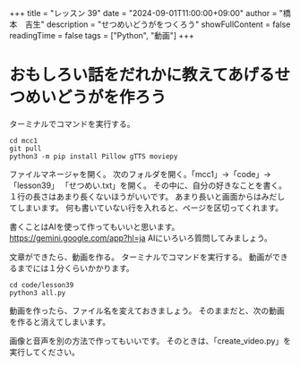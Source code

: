 +++
title = "レッスン 39"
date = "2024-09-01T11:00:00+09:00"
author = "橋本　吉生"
description = "せつめいどうがをつくろう"
showFullContent = false
readingTime = false
tags = ["Python", "動画"]
+++
# おもしろい話をだれかに教えてあげるせつめいどうがを作ろう
ターミナルでコマンドを実行する。
```
cd mcc1
git pull
python3 -m pip install Pillow gTTS moviepy
```

ファイルマネージャを開く。
次のフォルダを開く。「mcc1」→「code」→「lesson39」
「せつめい.txt」を開く。
その中に、自分の好きなことを書く。
１行の長さはあまり長くないほうがいいです。
あまり長いと画面からはみだしてしまいます。
何も書いていない行を入れると、ページを区切ってくれます。

書くことはAIを使って作ってもいいと思います。
https://gemini.google.com/app?hl=ja
AIにいろいろ質問してみましょう。

文章ができたら、動画を作る。
ターミナルでコマンドを実行する。
動画ができるまでには１分くらいかかります。

```
cd code/lesson39
python3 all.py
```

動画を作ったら、ファイル名を変えておきましょう。
そのままだと、次の動画を作ると消えてしまいます。

画像と音声を別の方法で作ってもいいです。
そのときは、「create_video.py」を実行してください。
